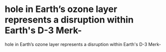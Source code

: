 # hole in Earth’s ozone layer represents a disruption within Earth's D-3 Merk-

hole in Earth’s ozone layer represents a disruption within Earth's D-3 Merk-